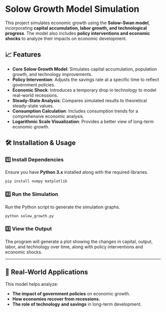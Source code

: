 # Solow Growth Model Simulation

This project simulates economic growth using the **Solow-Swan model**, incorporating **capital accumulation, labor growth, and technological progress**. The model also includes **policy interventions and economic shocks** to analyze their impacts on economic development.

## 📈 Features
- **Core Solow Growth Model**: Simulates capital accumulation, population growth, and technology improvements.
- **Policy Intervention**: Adjusts the savings rate at a specific time to reflect government policies.
- **Economic Shock**: Introduces a temporary drop in technology to model real-world recessions.
- **Steady-State Analysis**: Compares simulated results to theoretical steady-state values.
- **Consumption Calculation**: Includes consumption trends for a comprehensive economic analysis.
- **Logarithmic Scale Visualization**: Provides a better view of long-term economic growth.

## 🛠 Installation & Usage
### 1️⃣ Install Dependencies
Ensure you have **Python 3.x** installed along with the required libraries.

```bash
pip install numpy matplotlib

```

### 2️⃣ Run the Simulation
Run the Python script to generate the simulation graphs.
```bash
python solow_growth.py
```

### 3️⃣ View the Output
The program will generate a plot showing the changes in capital, output, labor, and technology over time, along with policy interventions and economic shocks.


---


## 🔬 Real-World Applications
This model helps analyze:
- **The impact of government policies** on economic growth.
- **How economies recover from recessions.**
- **The role of technology and savings** in long-term development.